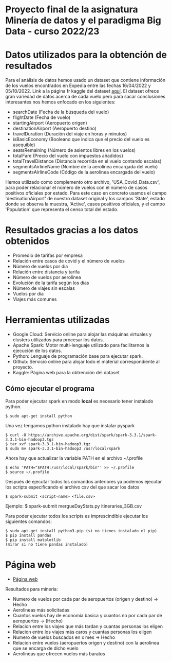 # Proyecto final de la asignatura Minería de datos y el paradigma Big Data - curso 2022/23

# Datos utilizados para la obtención de resultados
Para el análisis de datos hemos usado un dataset que contiene información de los vuelos encontrados en Expedia entre las fechas 16/04/2022 y 05/10/2022.
Link a la página fr kaggle del dataset [aquí](https://www.kaggle.com/datasets/dilwong/flightprices).
El dataset ofrece gran variedad de datos acerca de cada vuelo pero para sacar conclusiones interesantes nos hemos enfocado en los siguientes:

- searchDate (Fecha de la búsqueda del vuelo)
- flightDate (Fecha de vuelo)
- startingAirport (Aeropuerto origen)
- destinationAirport (Aeropuerto destino)
- travelDuration (Duración del viaje en horas y minutos)
- isBasicEconomy (Booleano que indica que el precio del vuelo es asequible)
- seatsRemaining (Número de asientos libres en los vuelos)
- totalFare (Precio del vuelo con impuestos añadidos)
- totalTravelDistance (Distancia recorrida en el vuelo contando escalas)
- segmentsAirlineName (Nombre de la aerolínea encargada del vuelo)
- segmentsAirlineCode (Código de la aerolínea encargada del vuelo)

Hemos utilizado como complemento otro archivo, 'USA_Covid_Data.csv', para poder relacionar el número de vuelos con el número de casos positivos oficiales por estado. Para este caso en concreto usamos el campo 'destinationAirport' de nuestro dataset original y los campos 'State', estado donde se observa la muestra, 'Active', casos positivos oficiales, y el campo 'Population' que representa el censo total del estado.

# Resultados gracias a los datos obtenidos 

- Promedio de tarifas por empresa
- Relación entre casos de covid y el número de vuelos
- Número de vuelos por día
- Relación entre distancia y tarifa
- Número de vuelos por aerolínea
- Evolución de la tarifa según los días
- Número de viajes sin escalas
- Vuelos por día
- Viajes más comunes

# Herramientas utilizadas
- Google Cloud: Servicio online para alojar las máquinas virtuales y clusters utilizados para procesar los datos.
- Apache Spark: Motor multi-lenguaje utilizado para facilitarnos la ejecución de los datos.
- Python: Lenguaje de programación base para ejecutar spark.
- Github: Servicio online para alojar todo el material correspondiente al proyecto.
- Kaggle: Página web para la obtrención del dataset

## Cómo ejecutar el programa
Para poder ejecutar spark en modo **local** es necesario tener instalado python.
```
$ sudo apt-get install python
```

Una vez tengamos python instalado hay que instalar pyspark
```
$ curl -O https://archive.apache.org/dist/spark/spark-3.3.1/spark-3.3.1-bin-hadoop3.tgz
$ tar xvf spark-3.3.1-bin-hadoop3.tgz
$ sudo mv spark-3.3.1-bin-hadoop3 /usr/local/spark
```
Ahora hay que actualizar la variable PATH en el archivo ~/.profile
```
$ echo 'PATH="$PATH:/usr/local/spark/bin"' >> ~/.profile
$ source ~/.profile
```
Después de ejecutar todos los comandos anteriores ya podemos ejecutar los scripts especificando el archivo csv del que sacar los datos
```
$ spark-submit <script-name> <file.csv>
```
Ejemplo: $ spark-submit mergueDayStats.py itineraries_3GB.csv

Para poder ejecutar todos los scripts es imprescindible ejecutar los siguientes comandos:
```
$ sudo apt-get install python3-pip (si no tienes instalado el pip)
$ pip install pandas
$ pip install matplotlib
(mirar si no tiene pandas instalado)
```

# Página web
* [Página web](https://tripanalistycs.odoo.com/@/)

Resultados para mineria:
- Numero de vuelos por cada par de aeropuertos (origen y destino) -> Hecho 
- Aerolineas más solicitadas
- Cuantos vuelos hay de economia basica y cuantos no por cada par de aeropuertos -> (Hecho)
- Relacion entre los viajes que más tardan y cuantas personas los eligen
- Relacion entre los viajes más caros y cuantas personas los eligen
- Numero de vuelos buscados en x mes -> Hecho
- Relacion entre vuelos (aeropuertos origen y destino) con la aerolinea que se encarga de dicho vuelo
- Aerolineas que ofrecen vuelos más baratos